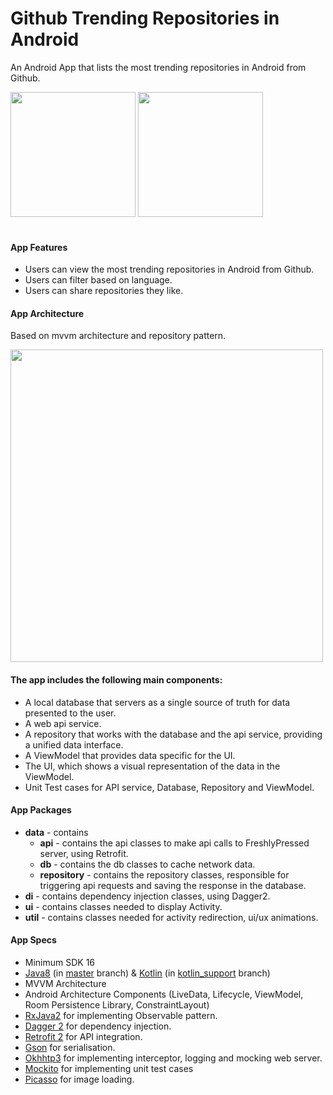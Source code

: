 # Github Trending Repositories in Android

An Android App that lists the most trending repositories in Android from Github.

<img src="https://github.com/saransegu/Github-Trending-Repos/blob/master/media/1.gif" width="200" style="max-width:100%;">   <img src="https://github.com/saransegu/Github-Trending-Repos/blob/master/media/2.gif" width="200" style="max-width:100%;"></br></br>

#### App Features
* Users can view the most trending repositories in Android from Github.
* Users can filter based on language.
* Users can share repositories they like.


#### App Architecture 
Based on mvvm architecture and repository pattern.

<img src="https://github.com/saransegu/Github-Trending-Repos/blob/master/media/3.png" width="500" style="max-width:500%;">
 
 #### The app includes the following main components:

* A local database that servers as a single source of truth for data presented to the user. 
* A web api service.
* A repository that works with the database and the api service, providing a unified data interface.
* A ViewModel that provides data specific for the UI.
* The UI, which shows a visual representation of the data in the ViewModel.
* Unit Test cases for API service, Database, Repository and ViewModel.


#### App Packages
* <b>data</b> - contains 
    * <b>api</b> - contains the api classes to make api calls to FreshlyPressed server, using Retrofit. 
    * <b>db</b> - contains the db classes to cache network data.
    * <b>repository</b> - contains the repository classes, responsible for triggering api requests and saving the response in the database.
* <b>di</b> - contains dependency injection classes, using Dagger2.   
* <b>ui</b> - contains classes needed to display Activity.
* <b>util</b> - contains classes needed for activity redirection, ui/ux animations.


#### App Specs
* Minimum SDK 16
* [Java8](https://java.com/en/download/faq/java8.xml) (in [master](https://github.com/saransegu/Github-Trending-Repos/tree/master) branch) & [Kotlin](https://kotlinlang.org/) (in [kotlin_support](https://github.com/saransegu/Github-Trending-Repos/tree/kotlin_support) branch)
* MVVM Architecture
* Android Architecture Components (LiveData, Lifecycle, ViewModel, Room Persistence Library, ConstraintLayout)
* [RxJava2](https://github.com/ReactiveX/RxJava) for implementing Observable pattern.
* [Dagger 2](https://google.github.io/dagger/) for dependency injection.
* [Retrofit 2](https://square.github.io/retrofit/) for API integration.
* [Gson](https://github.com/google/gson) for serialisation.
* [Okhhtp3](https://github.com/square/okhttp) for implementing interceptor, logging and mocking web server.
* [Mockito](https://site.mockito.org/) for implementing unit test cases
* [Picasso](http://square.github.io/picasso/) for image loading.
